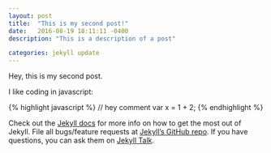 ```yaml
---
layout: post
title:  "This is my second post!"
date:   2016-08-19 18:11:11 -0400
description: "This is a description of a post"

categories: jekyll update
---
```

Hey, this is my second post.

I like coding in javascript:

{% highlight javascript %}
// hey comment
var x = 1 + 2;
{% endhighlight %}

Check out the [Jekyll docs][jekyll-docs] for more info on how to get the most out of Jekyll. File all bugs/feature requests at [Jekyll’s GitHub repo][jekyll-gh]. If you have questions, you can ask them on [Jekyll Talk][jekyll-talk].

[jekyll-docs]: http://jekyllrb.com/docs/home
[jekyll-gh]:   https://github.com/jekyll/jekyll
[jekyll-talk]: https://talk.jekyllrb.com/
